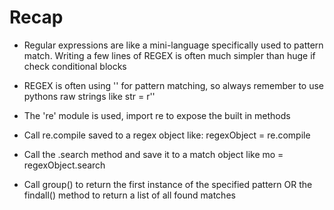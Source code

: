 # Recap

- Regular expressions are like a mini-language specifically used to pattern match. Writing a few lines of REGEX is often much simpler than huge if check conditional blocks

- REGEX is often using '\' for pattern matching, so always remember to use pythons raw strings like str = r''

- The 're' module is used, import re to expose the built in methods

- Call re.compile saved to a regex object like: regexObject = re.compile

- Call the .search method and save it to a match object like mo = regexObject.search

- Call group() to return the first instance of the specified pattern OR the findall() method to return a list of all found matches
